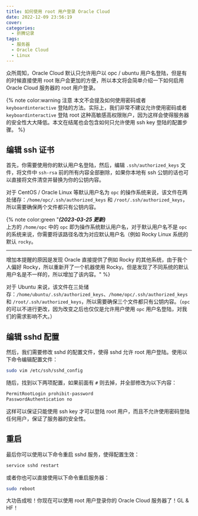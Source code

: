 ```yaml
---
title: 如何使用 root 用户登录 Oracle Cloud
date: 2022-12-09 23:56:19
cover:
categories:
  - 折腾记录
tags:
  - 服务器
  - Oracle Cloud
  - Linux
---
```


众所周知，Oracle Cloud 默认只允许用户以 opc / ubuntu 用户名登陆，但是有的时候直接使用 root 账户会更加的方便，所以本文将会简单介绍一下如何启用 Oracle Cloud 服务器的 root 用户登录。

{% note color:warning 注意 本文不会提及如何使用密码或者 `keyboardinteractive` 登陆的方法。实际上，我们非常不建议允许使用密码或者 `keyboardinteractive` 登陆 root 这种高敏感高权限账户，因为这样会使得服务器的安全性大大降低。本文在结尾也会包含如何只允许使用 ssh key 登陆的配置步骤。 %}

## 编辑 ssh 证书

首先，你需要使用你的默认用户名登陆，然后，编辑 `.ssh/authorized_keys` 文件，将文件中 `ssh-rsa` 前的所有内容全部删除，如果你本地有 ssh 公钥的话也可以直接将文件清空并替换为你的公钥内容。

对于 CentOS / Oracle Linux 等默认用户名为 `opc` 的操作系统来说，该文件在两处储存：`/home/opc/.ssh/authorized_keys` 和 `/root/.ssh/authorized_keys`，所以需要确保两个文件都只有公钥内容。

{% note color:green "***(2023-03-25 更新)***<br/> 上方的 `/home/opc` 中的 `opc` 即为操作系统默认用户名，对于默认用户名不是 `opc` 的系统来说，你需要将该路径名改为对应默认用户名（例如 Rocky Linux 系统的默认 `rocky`。<hr/> 增加本提醒的原因是发现 Oracle 直接提供了例如 Rocky 的其他系统，由于我个人偏好 Rocky，所以重新开了一个机器使用 Rocky。但是发现了不同系统的默认用户名是不一样的，所以增加了该内容。" %}

对于 Ubuntu 来说，该文件在三处储存：`/home/ubuntu/.ssh/authorized_keys`、`/home/opc/.ssh/authorized_keys` 和 `/root/.ssh/authorized_keys`，所以需要确保三个文件都只有公钥内容。（`opc` 的可以不进行更改，因为改变之后也仅仅是允许用户使用 `opc` 用户名登陆，对我们的需求影响不大。）

## 编辑 sshd 配置

然后，我们需要修改 sshd 的配置文件，使得 sshd 允许 root 用户登陆。使用以下命令编辑配置文件：

``` bash
sudo vim /etc/ssh/sshd_config
```

随后，找到以下两项配置，如果前面有 `#` 则去掉，并全部修改为以下内容：

``` bash
PermitRootLogin prohibit-password
PasswordAuthentication no
```

这样可以保证只能使用 ssh key 才可以登陆 root 用户，而且不允许使用密码登陆任何用户，保证了服务器的安全性。

## 重启

最后你可以使用以下命令重启 sshd 服务，使得配置生效：

``` bash
service sshd restart
```

或者你也可以直接使用以下命令重启服务器：

``` bash
sudo reboot
```

大功告成啦！你现在可以使用 root 用户登录你的 Oracle Cloud 服务器了！GL & HF！
